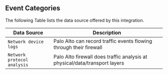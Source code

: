 
## Event Categories


The following Table lists the data source offered by this integration.

| Data Source | Description                          |
| ----------- | ------------------------------------ |
| `Network device logs` | Palo Alto can record traffic events flowing through their firewall |
| `Network protocol analysis` | Palo Alto firewall does traffic analysis at physical/data/transport layers |









